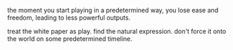 the moment you start playing in a predetermined way, you lose ease and freedom, leading to less powerful outputs.

treat the white paper as play. find the natural expression. don't force it onto the world on some predetermined timeline.